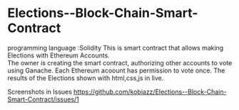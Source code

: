 # Elections--Block-Chain-Smart-Contract
programming language :Solidity   This is smart contract that allows making Elections with Ethereum Accounts.  
The owner is creating the smart contract, authorizing other accounts to vote using Ganache. Each Ethereum acoount has permission to vote once.
The results of the Elections shown with html,css,js in live.

Screenshots in Issues
https://github.com/kobiazz/Elections--Block-Chain-Smart-Contract/issues/1
